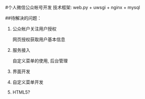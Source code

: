 #个人微信公众帐号开发
技术框架: web.py + uwsgi + nginx + mysql

##待解决的问题：

1. 公众帐户关注用户授权

    网页授权获取用户基本信息

2. 服务接入

    自定义菜单的使用, 后台管理

3. 界面开发

4. 自定义菜单开发

5. HTML5?
